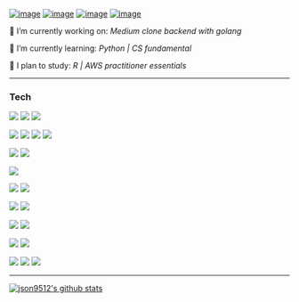 

[![image](https://img.shields.io/badge/json9512%40gmail.com-07040A?logo=gmail&&labelColor=07040A)](mailto:json9512@gmail.com)
[![image](https://img.shields.io/badge/json9512.github.io-07040A?logo=jekyll&&labelColor=07040A)](https://json9512.github.io/blog/)
[![image](https://img.shields.io/badge/Junghyun%20Son-07040A?logo=linkedin&&labelColor=07040A)](https://www.linkedin.com/in/junghyun-son/)
[![image](https://img.shields.io/badge/resume-Junghyun%20Son-07040A?labelColor=07040A)](https://drive.google.com/file/d/1pi3Vj4JTPZQJM2XJtJmHJtiLyNPba2dq/view?usp=sharing)


🔭 I’m currently working on: *Medium clone backend with golang*

💬 I’m currently learning: *Python | CS fundamental*

🌱 I plan to study: *R | AWS practitioner essentials*
***

### Tech

![](https://img.shields.io/badge/python-⭐⭐⭐-07040A?logo=python&style=for-the-badge&&labelColor=07040A)
![](https://img.shields.io/badge/javascript-⭐⭐-07040A?logo=javascript&style=for-the-badge&&labelColor=07040A)
![](https://img.shields.io/badge/go-⭐⭐-07040A?logo=go&style=for-the-badge&&labelColor=07040A)

![](https://img.shields.io/badge/react-⭐⭐-07040A?logo=react&style=for-the-badge&&labelColor=07040A)
![](https://img.shields.io/badge/node.js-⭐⭐-07040A?logo=node.js&style=for-the-badge&&labelColor=07040A)
![](https://img.shields.io/badge/django-⭐-07040A?logo=django&style=for-the-badge&&labelColor=07040A)
![](https://img.shields.io/badge/tensorflow-⭐-07040A?logo=tensorflow&style=for-the-badge&&labelColor=07040A)

![](https://img.shields.io/badge/postgresql-⭐⭐-07040A?logo=postgresql&style=for-the-badge&&labelColor=07040A)
![](https://img.shields.io/badge/redis-⭐-07040A?logo=redis&style=for-the-badge&&labelColor=07040A)

![](https://img.shields.io/badge/docker-⭐⭐-07040A?logo=docker&style=for-the-badge&&labelColor=07040A)


![](https://img.shields.io/badge/github%20actions-⭐⭐-07040A?logo=github-actions&style=for-the-badge&&labelColor=07040A)
![](https://img.shields.io/badge/travis%20ci-⭐⭐-07040A?logo=travis-ci&style=for-the-badge&&labelColor=07040A)

![](https://img.shields.io/badge/amazon%20aws-⭐⭐-07040A?logo=amazon-aws&style=for-the-badge&&labelColor=07040A)
![](https://img.shields.io/badge/heroku-⭐⭐-07040A?logo=heroku&style=for-the-badge&&labelColor=07040A)

![](https://img.shields.io/badge/github-⭐⭐-07040A?logo=github&style=for-the-badge&&labelColor=07040A)
![](https://img.shields.io/badge/bitbucket-⭐-07040A?logo=bitbucket&style=for-the-badge&&labelColor=07040A)

![](https://img.shields.io/badge/windows-⭐⭐-07040A?logo=windows&style=for-the-badge&&labelColor=07040A)
![](https://img.shields.io/badge/linux-⭐⭐-07040A?logo=linux&style=for-the-badge&&labelColor=07040A)

![](https://img.shields.io/badge/slack-⭐⭐-07040A?logo=slack&style=for-the-badge&&labelColor=07040A)
![](https://img.shields.io/badge/trello-⭐-07040A?logo=trello&style=for-the-badge&&labelColor=07040A)
![](https://img.shields.io/badge/asana-⭐-07040A?logo=asana&style=for-the-badge&&labelColor=07040A)

****
[![json9512's github stats](https://github-readme-stats.vercel.app/api?username=json9512&theme=tokyonight&show_icons=true)](https://github.com/json9512/json9512)


<!--
**json9512/json9512** is a ✨ _special_ ✨ repository because its `README.md` (this file) appears on your GitHub profile.

Here are some ideas to get you started:

- 🔭 I’m currently working on ...
- 🌱 I’m currently learning ...
- 👯 I’m looking to collaborate on ...
- 🤔 I’m looking for help with ...
- 💬 Ask me about ...
- 📫 How to reach me: ...
- 😄 Pronouns: ...
- ⚡ Fun fact: ...
-->

